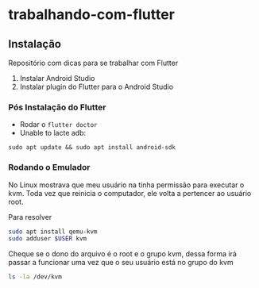 # trabalhando-com-flutter

## Instalação
Repositório com dicas para se trabalhar com Flutter

1) Instalar Android Studio
2) Instalar plugin do Flutter para o Android Studio

### Pós Instalação do Flutter
- Rodar o `flutter doctor`
- Unable to lacte adb:
```
sudo apt update && sudo apt install android-sdk
```



### Rodando o Emulador
No Linux mostrava que meu usuário na tinha permissão para executar o kvm.
Toda vez que reinicia o computador, ele volta a pertencer ao usuário root.

Para resolver

```sh
sudo apt install qemu-kvm
sudo adduser $USER kvm
```
Cheque se o dono do arquivo é o root e o grupo kvm, dessa forma irá passar a funcionar uma vez que o seu usuário está no grupo do kvm

```sh
ls -la /dev/kvm
```

